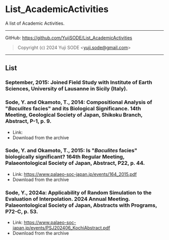 # List_AcademicActivities
A list of Academic Activities. 
___
GitHub: https://github.com/YujiSODE/List_AcademicActivities  
>Copyright (c) 2024 Yuji SODE \<yuji.sode@gmail.com\>  
______
## List
### September, 2015: Joined Field Study with Institute of Earth Sciences, University of Lausanne in Sicily (Italy). 

### Sode, Y. and Okamoto, T., 2014: Compositional Analysis of "_Baculites_ facies" and its Biological Significance. 14th Meeting, Geological Society of Japan, Shikoku Branch, Abstract, P-1, p. 9. 
- Link:
- Download from the archive

### Sode, Y. and Okamoto, T., 2015: Is "_Baculites_ facies" biologically significant? 164th Regular Meeting, Palaeontological Society of Japan, Abstract, P22, p. 44. 
- Link: https://www.palaeo-soc-japan.jp/events/164_2015.pdf 
- Download from the archive

### Sode, Y., 2024a: Applicability of Random Simulation to the Evaluation of Interpolation. 2024 Annual Meeting. Palaeontological Society of Japan, Abstracts with Programs, P72-C, p. 53. 
- Link: https://www.palaeo-soc-japan.jp/events/PSJ202406_KochiAbstract.pdf 
- Download from the archive

